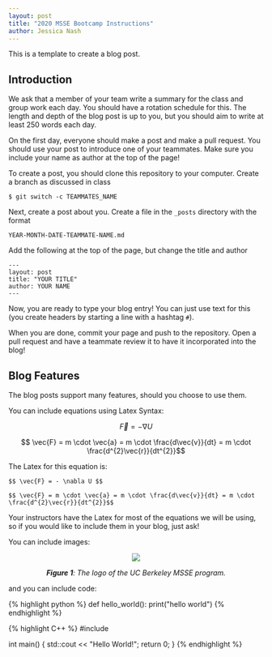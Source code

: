 ```yaml
---
layout: post
title: "2020 MSSE Bootcamp Instructions"
author: Jessica Nash
---
```


This is a template to create a blog post.

## Introduction

We ask that a member of your team write a summary for the class and group work each day. You should have a rotation schedule for this. The length and depth of the blog post is up to you, but you should aim to write at least 250 words each day.

On the first day, everyone should make a post and make a pull request. You should use your post to introduce one of your teammates. Make sure you include your name as author at the top of the page!

To create a post, you should clone this repository to your computer. Create a branch as discussed in class 

```
$ git switch -c TEAMMATES_NAME
```

Next, create a post about you. Create a file in the `_posts` directory with the format

```
YEAR-MONTH-DATE-TEAMMATE-NAME.md
```

Add the following at the top of the page, but change the title and author

```
---
layout: post
title: "YOUR TITLE"
author: YOUR NAME
---
```

Now, you are ready to type your blog entry! You can just use text for this (you create headers by starting a line with a hashtag `#`).

When you are done, commit your page and push to the repository. Open a pull request and have a teammate review it to have it incorporated into the blog!

## Blog Features

The blog posts support many features, should you choose to use them.

You can include equations using Latex Syntax:

$$ \vec{F} = - \nabla U $$

$$ \vec{F} = m \cdot \vec{a} = m \cdot \frac{d\vec{v}}{dt} = m \cdot \frac{d^{2}\vec{r}}{dt^{2}}$$

The Latex for this equation is:

```
$$ \vec{F} = - \nabla U $$

$$ \vec{F} = m \cdot \vec{a} = m \cdot \frac{d\vec{v}}{dt} = m \cdot \frac{d^{2}\vec{r}}{dt^{2}}$$
```

Your instructors have the Latex for most of the equations we will be using, so if you would like to include them in your blog, just ask!

You can include images:

<center>

<img src = 'https://raw.githubusercontent.com/msse-2020-bootcamp/template-blog/master/images/msse-logo-bg.svg'>  

***Figure 1**: The logo of the UC Berkeley MSSE program.*
</center>

and you can include code:

{% highlight python %}
def hello_world():
    print("hello world")
{% endhighlight %}

{% highlight C++ %}
#include <iostream>

int main() {
    std::cout << "Hello World!";
    return 0;
}
{% endhighlight %}
